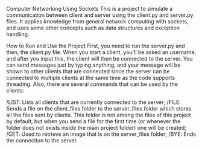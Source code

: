 Computer Networking Using Sockets
This is a project to simulate a communication between client and server using the client.py and server.py files. It applies knowledge from general network computing with sockets, and uses some other concepts such as data structures and exception handling.

How to Run and Use the Project
First, you need to run the server.py and then, the client.py file. When you start a client, you'll be asked an username, and after you input this, the client will then be connected to the server. You can send messages just by typing anything, and your message will be shown to other clients that are connected since the server can be connected to multiple clients at the same time as the code supports threading. Also, there are several commands that can be used by the clients:

/LIST: Lists all clients that are currently connected to the server;
/FILE: Sends a file on the client_files folder to the server_files folder which stores all the files sent by clients. This folder is not among the files of this project by default, but when you send a file for the first time (or whenever the folder does not exists inside the main project folder) one will be created;
/GET: Used to retrieve an image that is on the server_files folder;
/BYE: Ends the connection to the server.
